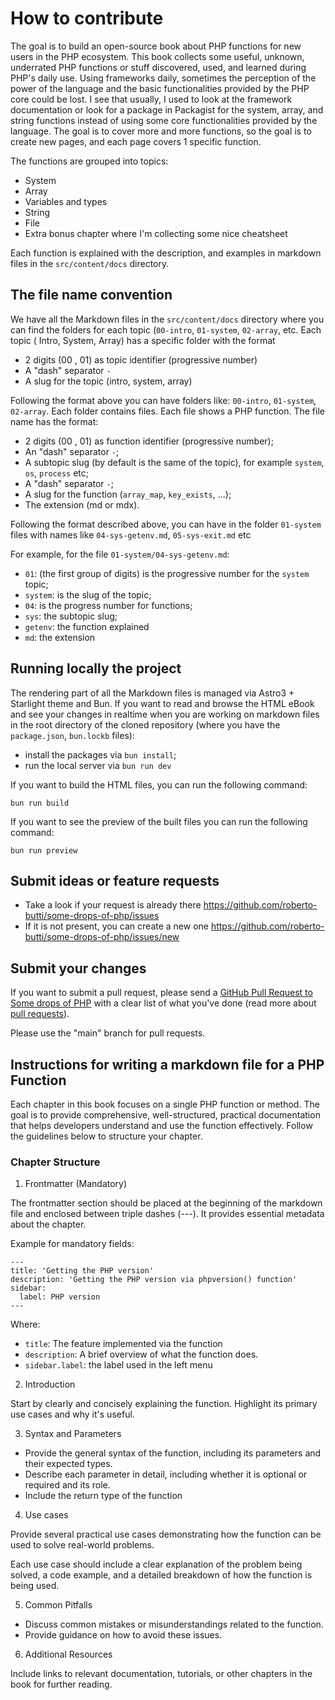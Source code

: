 # How to contribute

The goal is to build an open-source book about PHP functions for new users in the PHP ecosystem.
This book collects some useful, unknown, underrated PHP functions or stuff discovered, used, and learned during PHP's daily use.
Using frameworks daily, sometimes the perception of the power of the language and the basic functionalities provided by the PHP core could be lost. I see that usually, I used to look at the framework documentation or look for a package in Packagist for the system, array, and string functions instead of using some core functionalities provided by the language.
The goal is to cover more and more functions, so the goal is to create new pages, and each page covers 1 specific function.

The functions are grouped into topics:

- System
- Array
- Variables and types
- String
- File
- Extra bonus chapter where I'm collecting some nice cheatsheet

Each function is explained with the description, and examples in markdown files in the `src/content/docs` directory.

## The file name convention
We have all the Markdown files in the `src/content/docs` directory where you can find the folders for each topic (`00-intro`, `01-system`, `02-array`, etc.
Each topic ( Intro, System, Array) has a specific folder with the format

- 2 digits (00 , 01) as topic identifier (progressive number)
- A "dash" separator `-`
- A slug for the topic (intro, system, array)

Following the format above you can have folders like: `00-intro`, `01-system`, `02-array`.
Each folder contains files. Each file shows a PHP function.
The file name has the format:

- 2 digits (00 , 01) as function identifier (progressive number);
- An "dash" separator `-`;
- A subtopic slug (by default is the same of the topic), for example `system`, `os`, `process` etc;
- A "dash" separator `-`;
- A slug for the function (`array_map`, `key_exists`, ...);
- The extension (md or mdx).

Following the format described above, you can have in the folder `01-system` files with names like `04-sys-getenv.md`, `05-sys-exit.md` etc

For example, for the file `01-system/04-sys-getenv.md`:
- `01`: (the first group of digits) is the progressive number for the `system` topic;
- `system`: is the slug of the topic;
- `04`: is the progress number for functions;
- `sys`: the subtopic slug;
- `getenv`: the function explained
- `md`: the extension

## Running locally the project
The rendering part of all the Markdown files is managed via Astro3 + Starlight theme and Bun.
If you want to read and browse the HTML eBook and see your changes in realtime when you are working on markdown files in the root directory of the cloned repository (where you have the `package.json`, `bun.lockb` files):

- install the packages via `bun install`;
- run the local server via `bun run dev`

If you want to build the HTML files, you can run the following command:
~~~
bun run build
~~~

If you want to see the preview of the built files you can run the following command:

~~~
bun run preview
~~~

## Submit ideas or feature requests

* Take a look if your request is already there https://github.com/roberto-butti/some-drops-of-php/issues
* If it is not present, you can create a new one https://github.com/roberto-butti/some-drops-of-php/issues/new

## Submit your changes

If you want to submit a pull request, please send a [GitHub Pull Request to Some drops of PHP](https://github.com/roberto-butti/some-drops-of-php/pull/new/main) with a clear list of what you've done (read more about [pull requests](https://help.github.com/articles/about-pull-requests)).

Please use the "main" branch for pull requests.



## Instructions for writing a markdown file for a PHP Function

Each chapter in this book focuses on a single PHP function or method. The goal is to provide comprehensive, well-structured, practical documentation that helps developers understand and use the function effectively. Follow the guidelines below to structure your chapter.

### Chapter Structure

1. Frontmatter (Mandatory)

The frontmatter section should be placed at the beginning of the markdown file and enclosed between triple dashes (---). It provides essential metadata about the chapter.

Example for mandatory fields:
```
---
title: 'Getting the PHP version'
description: 'Getting the PHP version via phpversion() function'
sidebar:
  label: PHP version
---
```
Where:
- `title`: The feature implemented via the function
- `description`: A brief overview of what the function does.
- `sidebar.label`: the label used in the left menu

2. Introduction

Start by clearly and concisely explaining the function. Highlight its primary use cases and why it's useful.

3. Syntax and Parameters

- Provide the general syntax of the function, including its parameters and their expected types.
- Describe each parameter in detail, including whether it is optional or required and its role.
- Include the return type of the function

4. Use cases

Provide several practical use cases demonstrating how the function can be used to solve real-world problems.

Each use case should include a clear explanation of the problem being solved, a code example, and a detailed breakdown of how the function is being used.

5. Common Pitfalls

- Discuss common mistakes or misunderstandings related to the function.
- Provide guidance on how to avoid these issues.

6. Additional Resources

Include links to relevant documentation, tutorials, or other chapters in the book for further reading.